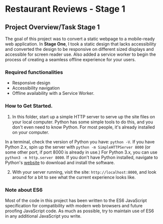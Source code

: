 # Restaurant Reviews - Stage 1

## Project Overview/Task Stage 1

The goal of this project was to convert a static webpage to a mobile-ready web application. In **Stage One**, I took a static design that lacks accessibility and converted the design to be responsive on different sized displays and accessible for screen reader use. Also added a service worker to begin the process of creating
a seamless offline experience for your users.

### Required functionalities
- Responsive design
- Accessibility navigation
- Offline availability with a Service Worker.

### How to Get Started. 

1. In this folder, start up a simple HTTP server to serve up the site files on your local computer.
Python has some simple tools to do this, and you don't even need to know Python. For most people,
it's already installed on your computer.

In a terminal, check the version of Python you have: `python -V`. If you have Python 2.x,
spin up the server with `python -m SimpleHTTPServer 8000` (or some other port, if port 8000 is already in use.)
For Python 3.x, you can use `python3 -m http.server 8000`. If you don't have Python installed, navigate to Python's
 [website](https://www.python.org/) to download and install the software.

2. With your server running, visit the site: `http://localhost:8000`, and look around for a bit to see what the current experience looks like.


### Note about ES6

Most of the code in this project has been written to the ES6 JavaScript specification for compatibility with modern web browsers and future proofing JavaScript code. As much as possible, try to maintain use of ES6 in any additional JavaScript you write. 



